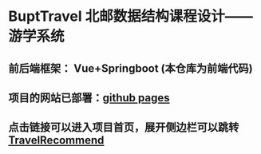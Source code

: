 # BuptTravel 北邮数据结构课程设计——游学系统
## 前后端框架： Vue+Springboot (本仓库为前端代码)
## 项目的网站已部署：[github pages](https://12345txy.github.io/Data_Structure_Project/)
## 点击链接可以进入项目首页，展开侧边栏可以跳转[TravelRecommend](https://12345txy.github.io/Data_Structure_Project/#/TravelRecommend)

